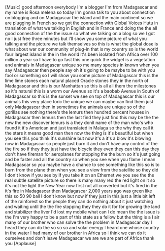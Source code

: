
[Music]
good afternoon everybody
I&#39;m a blogger I&#39;m from Madagascar and my
name is Rosa melena
so today I&#39;m gonna talk to you about
connection on blogging and on Madagascar
the island and the main continent so we
are plugging in French so we got the
connection with Global Voices Hutu in
translation of what we talking in
English and in France and doing the the
all good connection of the the issue so
what we talking on a blog so we I got no
I just free three minutes but I&#39;ll show
you some picture of what you talking and
the picture we talk themselves so this
is what the global dose is what about
war our community of plug-in that is my
country so is the world four largest
island in the in the world it&#39;s been
isolated from Africa over 100 million a
year so I have to go fast this one quick
the widget is a vegetation and animals
in Madagascar unique so me many species
in known when you say Madagascar then
people say oh it&#39;s going to be maybe to
be with you fool or something so I will
show you some picture of Madagascar this
is the lime lime stones each natural
placed Oracle stones they in the north
of Madagascar and this is our Manhattan
so this is all all them the milestones
so it&#39;s natural this is a worm our
Avenue so it&#39;s a baobab Avenue in South
of Madagascar so this is the sunset we
see on top of Madagascar this is our
animals this very place toric the unique
we can maybe can find them just only
Madagascar
then in sometimes the animals are unique
so of the gorillas see nothing there&#39;s
the lemurs then hundred percent houses
in Madagascar then lemurs then the last
find they just find this may be the the
new the new discover lemurs is a they
donít
name of the man who&#39;s who found it it&#39;s
American and just translated in Malaga
so the why they call it the stars it
means good man then now the thing is
it&#39;s beautiful but when you see this you
think it&#39;s sunshine but now it&#39;s a it&#39;s
a blow it&#39;s blowing now in Madagascar so
people just burn it and don&#39;t have any
control of the the fire so if they they
just have the bicycle they even they can
this day they don&#39;t have fireman for
aeroplanes for stopping the the burn so
it&#39;s just going and be faster and all
the country so when you see when you
flame I mean Madagascar so you maybe
have a chance to see something like this
so is to burn from the plane then when
you see a view from the satellite so
they did I don&#39;t know if you see by if
you take it on an Ethernet we you see
the the real subtle satellite picture so
there is many many red the red light on
it so it&#39;s not the light the New Year
now first not all converted but it&#39;s
fired in the it&#39;s fire in Madagascar
then Madagascar 2,000 years ago was
green like this so 50 90 ball I don&#39;t
know but now if they just in this just a
little bit left of the rainforest
so the people they can do nothing about
it just watching and waiting until the
the fire stopping they they do it for
for growing the land and stabilizer the
liver I&#39;d lost my mobile what can I do
mean the the issue is the I&#39;m very happy
to be a part of this state as a fellow
but the thing is a I air many of our
brother who can solve the the problem in
Madagascar day I heard they can do the
so so so and solar energy I heard one
whose country in the water I had many of
our brother in Africa so I think we can
do it ourselves and don&#39;t leave
Madagascar we are we are part of Africa
thank you
[Applause]
